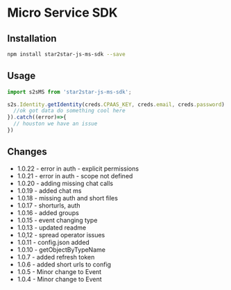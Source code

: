 Micro Service SDK
=================

Installation
------------

```bash
npm install star2star-js-ms-sdk --save
```

Usage
-----

```javascript
import s2sMS from 'star2star-js-ms-sdk';

s2s.Identity.getIdentity(creds.CPAAS_KEY, creds.email, creds.password).then((data)=>{
  //ok got data do something cool here
}).catch((error)=>{
  // houston we have an issue
})
```

Changes
-------

-	1.0.22 - error in auth - explicit permissions
-	1.0.21 - error in auth - scope not defined
-	1.0.20 - adding missing chat calls
-	1.0.19 - added chat ms
-	1.0.18 - missing auth and short files
-	1.0.17 - shorturls, auth
-	1.0.16 - added groups
-	1.0.15 - event changing type
-	1.0.13 - updated readme
-	1.0,12 - spread operator issues
-	1.0.11 - config.json added
-	1.0.10 - getObjectByTypeName
-	1.0.7 - added refresh token
-	1.0.6 - added short urls to config
-	1.0.5 - Minor change to Event
-	1.0.4 - Minor change to Event
